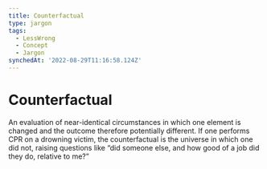 ```yaml
---
title: Counterfactual
type: jargon
tags:
  - LessWrong
  - Concept
  - Jargon
synchedAt: '2022-08-29T11:16:58.124Z'
---
```

# Counterfactual



An evaluation of near-identical circumstances in which one element is changed and the outcome therefore potentially different. If one performs CPR on a drowning victim, the counterfactual is the universe in which one did not, raising questions like “did someone else, and how good of a job did they do, relative to me?”  
 